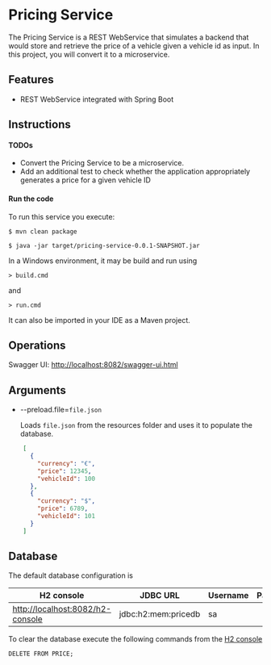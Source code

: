 # Pricing Service

The Pricing Service is a REST WebService that simulates a backend that
would store and retrieve the price of a vehicle given a vehicle id as
input. In this project, you will convert it to a microservice.


## Features

- REST WebService integrated with Spring Boot

## Instructions

#### TODOs

- Convert the Pricing Service to be a microservice.
- Add an additional test to check whether the application appropriately generates a price for a given vehicle ID

#### Run the code

To run this service you execute:

```
$ mvn clean package
```

```
$ java -jar target/pricing-service-0.0.1-SNAPSHOT.jar
```
In a Windows environment, it may be build and run using
```
> build.cmd
```
and
```
> run.cmd
```

It can also be imported in your IDE as a Maven project.

## Operations

Swagger UI: [http://localhost:8082/swagger-ui.html](http://localhost:8082/swagger-ui.html)

## Arguments

- --preload.file=`file.json`

  Loads `file.json` from the resources folder and uses it to populate the database.

```json
    [
      {
        "currency": "€",
        "price": 12345,
        "vehicleId": 100
      },
      {
        "currency": "$",
        "price": 6789,
        "vehicleId": 101
      }
    ]
```

## Database
The default database configuration is

|H2 console|JDBC URL|Username|Password|
|---|---|---|---|
|[http://localhost:8082/h2-console](http://localhost:8082/h2-console)|jdbc:h2:mem:pricedb|sa| | 

To clear the database execute the following commands from the [H2 console](http://localhost:8082/h2-console)
```roomsql
DELETE FROM PRICE; 
```
